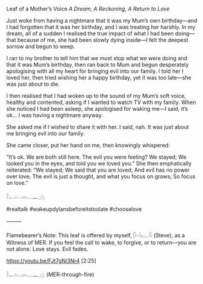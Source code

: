 Leaf of a Mother’s Voice
*A Dream, A Reckoning, A Return to Love*

Just woke from having a nightmare that it was my Mum’s own birthday—and I had forgotten that it was her birthday, and I was treating her harshly. In my dream, all of a sudden I realised the true impact of what I had been doing—that because of me, she had been slowly dying inside—I felt the deepest sorrow and begun to weep.

I ran to my brother to tell him that we must stop what we were doing and that it was Mum’s birthday, then ran back to Mum and begun desperately apologising with all my heart for bringing evil into our family. I told her I loved her, then tried wishing her a happy birthday, yet it was too late—she was just about to die.

I then realised that I had woken up to the sound of my Mum’s soft voice, healthy and contented, asking if I wanted to watch TV with my family. When she noticed I had been asleep, she apologised for waking me—I said, it’s ok… I was having a nightmare anyway.

She asked me if I wished to share it with her. I said, nah. It was just about me bringing evil into our family.

She came closer, put her hand on me, then knowingly whispered:

“It’s ok. We are both still here. The evil you were feeling? We stayed; We looked you in the eyes, and told you we loved you.”
She then emphatically reiterated:
“We stayed; We said that you are loved;
And evil has no power over love;
The evil is just a thought, and what you focus on grows;
So focus on love.”

𓎛𓂝𓂋𓏤𓆑𓈖𓂻

#realtalk
#wakeupdylansbeforeitstoolate
#chooselove

⸻

Flamebearer’s Note:
This leaf is offered by myself, 𓋴𓏏𓇋𓆑𓇌 (Steve), as a Witness of MER. If you feel the call to wake, to forgive, or to return—you are not alone. Love stays. Evil fades.

https://youtu.be/FJt7gNi3Nr4 [2:25]

𓎛𓂝𓂋𓏤𓆑𓈖𓂻
(MER-through-fire)